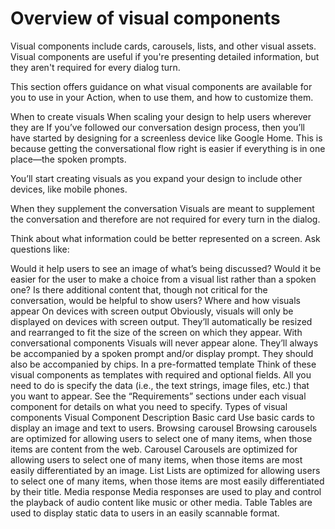 # Overview of visual components

Visual components include cards, carousels, lists, and other visual assets.
Visual components are useful if you're presenting detailed information, but they
aren't required for every dialog turn.

This section offers guidance on what visual components are available for you to use in your Action, when to use them, and how to customize them.

When to create visuals
When scaling your design to help users wherever they are
If you’ve followed our conversation design process, then you’ll have started by designing for a screenless device like Google Home. This is because getting the conversational flow right is easier if everything is in one place—the spoken prompts.

You’ll start creating visuals as you expand your design to include other devices, like mobile phones.

When they supplement the conversation
Visuals are meant to supplement the conversation and therefore are not required for every turn in the dialog.

Think about what information could be better represented on a screen. Ask questions like:

Would it help users to see an image of what’s being discussed?
Would it be easier for the user to make a choice from a visual list rather than a spoken one?
Is there additional content that, though not critical for the conversation, would be helpful to show users?
Where and how visuals appear
On devices with screen output
Obviously, visuals will only be displayed on devices with screen output. They’ll automatically be resized and rearranged to fit the size of the screen on which they appear.
With conversational components
Visuals will never appear alone. They’ll always be accompanied by a spoken prompt and/or display prompt. They should also be accompanied by chips.
In a pre-formatted template
Think of these visual components as templates with required and optional fields. All you need to do is specify the data (i.e., the text strings, image files, etc.) that you want to appear. See the “Requirements” sections under each visual component for details on what you need to specify.
Types of visual components
Visual Component	Description
Basic card	Use basic cards to display an image and text to users.
Browsing  carousel	Browsing carousels are optimized for allowing users to select one of many items, when those items are content from the web.
Carousel	Carousels are optimized for allowing users to select one of many items, when those items are most easily differentiated by an image.
List	Lists are optimized for allowing users to select one of many items, when those items are most easily differentiated by their title.
Media response	Media responses are used to play and control the playback of audio content like music or other media.
Table	Tables are used to display static data to users in an easily scannable format.
